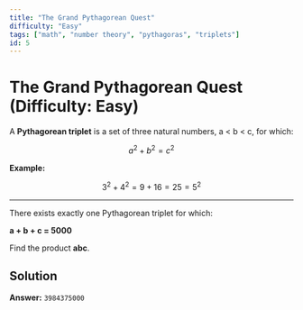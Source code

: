 ```yaml
---
title: "The Grand Pythagorean Quest"
difficulty: "Easy"
tags: ["math", "number theory", "pythagoras", "triplets"]
id: 5
---
```


# The Grand Pythagorean Quest (Difficulty: Easy)

A **Pythagorean triplet** is a set of three natural numbers, a < b < c, for which:

$$
a^{2} + b^{2} = c^{2}
$$

**Example:**

$$
3^2 + 4^2 = 9 + 16 = 25 = 5^2
$$

---

There exists exactly one Pythagorean triplet for which:

**a + b + c = 5000**

Find the product **abc**.

## Solution

**Answer:** `3984375000`
